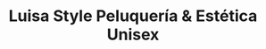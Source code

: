 ---
title: "Luisa Style Peluquería & Estética Unisex"
url: /santa-maria-del-cami/luisa-style-peluqueria-und-estetica-unisex/
shop: Friseur
---
